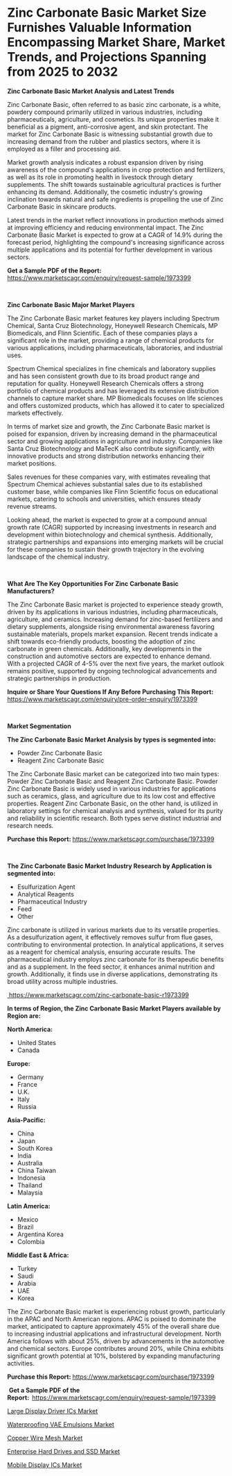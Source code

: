 <p><h1>Zinc Carbonate Basic Market Size Furnishes Valuable Information Encompassing Market Share, Market Trends, and Projections Spanning from 2025 to 2032</h1></p><p><strong>Zinc Carbonate Basic Market Analysis and Latest Trends</strong></p>
<p><p>Zinc Carbonate Basic, often referred to as basic zinc carbonate, is a white, powdery compound primarily utilized in various industries, including pharmaceuticals, agriculture, and cosmetics. Its unique properties make it beneficial as a pigment, anti-corrosive agent, and skin protectant. The market for Zinc Carbonate Basic is witnessing substantial growth due to increasing demand from the rubber and plastics sectors, where it is employed as a filler and processing aid.</p><p>Market growth analysis indicates a robust expansion driven by rising awareness of the compound's applications in crop protection and fertilizers, as well as its role in promoting health in livestock through dietary supplements. The shift towards sustainable agricultural practices is further enhancing its demand. Additionally, the cosmetic industry's growing inclination towards natural and safe ingredients is propelling the use of Zinc Carbonate Basic in skincare products.</p><p>Latest trends in the market reflect innovations in production methods aimed at improving efficiency and reducing environmental impact. The Zinc Carbonate Basic Market is expected to grow at a CAGR of 14.9% during the forecast period, highlighting the compound's increasing significance across multiple applications and its potential for further development in various sectors.</p></p>
<p><strong>Get a Sample PDF of the Report:&nbsp;</strong> <a href="https://www.marketscagr.com/enquiry/request-sample/1973399?utm_campaign=1901&utm_medium=2&utm_source=Github&utm_content=ia&utm_term=31012025&utm_id=zinc-carbonate-basic">https://www.marketscagr.com/enquiry/request-sample/1973399</a></p>
<p>&nbsp;</p>
<p><strong>Zinc Carbonate Basic Major Market Players</strong></p>
<p><p>The Zinc Carbonate Basic market features key players including Spectrum Chemical, Santa Cruz Biotechnology, Honeywell Research Chemicals, MP Biomedicals, and Flinn Scientific. Each of these companies plays a significant role in the market, providing a range of chemical products for various applications, including pharmaceuticals, laboratories, and industrial uses.</p><p>Spectrum Chemical specializes in fine chemicals and laboratory supplies and has seen consistent growth due to its broad product range and reputation for quality. Honeywell Research Chemicals offers a strong portfolio of chemical products and has leveraged its extensive distribution channels to capture market share. MP Biomedicals focuses on life sciences and offers customized products, which has allowed it to cater to specialized markets effectively. </p><p>In terms of market size and growth, the Zinc Carbonate Basic market is poised for expansion, driven by increasing demand in the pharmaceutical sector and growing applications in agriculture and industry. Companies like Santa Cruz Biotechnology and MaTecK also contribute significantly, with innovative products and strong distribution networks enhancing their market positions.</p><p>Sales revenues for these companies vary, with estimates revealing that Spectrum Chemical achieves substantial sales due to its established customer base, while companies like Flinn Scientific focus on educational markets, catering to schools and universities, which ensures steady revenue streams.</p><p>Looking ahead, the market is expected to grow at a compound annual growth rate (CAGR) supported by increasing investments in research and development within biotechnology and chemical synthesis. Additionally, strategic partnerships and expansions into emerging markets will be crucial for these companies to sustain their growth trajectory in the evolving landscape of the chemical industry.</p></p>
<p>&nbsp;</p>
<p><strong>What Are The Key Opportunities For Zinc Carbonate Basic Manufacturers?</strong></p>
<p><p>The Zinc Carbonate Basic market is projected to experience steady growth, driven by its applications in various industries, including pharmaceuticals, agriculture, and ceramics. Increasing demand for zinc-based fertilizers and dietary supplements, alongside rising environmental awareness favoring sustainable materials, propels market expansion. Recent trends indicate a shift towards eco-friendly products, boosting the adoption of zinc carbonate in green chemicals. Additionally, key developments in the construction and automotive sectors are expected to enhance demand. With a projected CAGR of 4-5% over the next five years, the market outlook remains positive, supported by ongoing technological advancements and strategic partnerships in production.</p></p>
<p><strong>Inquire or Share Your Questions If Any Before Purchasing This Report:</strong> <a href="https://www.marketscagr.com/enquiry/pre-order-enquiry/1973399?utm_campaign=1901&utm_medium=2&utm_source=Github&utm_content=ia&utm_term=31012025&utm_id=zinc-carbonate-basic">https://www.marketscagr.com/enquiry/pre-order-enquiry/1973399</a></p>
<p>&nbsp;</p>
<p><strong>Market Segmentation</strong></p>
<p><strong>The Zinc Carbonate Basic Market Analysis by types is segmented into:</strong></p>
<p><ul><li>Powder Zinc Carbonate Basic</li><li>Reagent Zinc Carbonate Basic</li></ul></p>
<p><p>The Zinc Carbonate Basic market can be categorized into two main types: Powder Zinc Carbonate Basic and Reagent Zinc Carbonate Basic. Powder Zinc Carbonate Basic is widely used in various industries for applications such as ceramics, glass, and agriculture due to its low cost and effective properties. Reagent Zinc Carbonate Basic, on the other hand, is utilized in laboratory settings for chemical analysis and synthesis, valued for its purity and reliability in scientific research. Both types serve distinct industrial and research needs.</p></p>
<p><strong>Purchase this Report:&nbsp;</strong><a href="https://www.marketscagr.com/purchase/1973399?utm_campaign=1901&utm_medium=2&utm_source=Github&utm_content=ia&utm_term=31012025&utm_id=zinc-carbonate-basic">https://www.marketscagr.com/purchase/1973399</a></p>
<p>&nbsp;</p>
<p><strong>The Zinc Carbonate Basic Market Industry Research by Application is segmented into:</strong></p>
<p><ul><li>Esulfurization Agent</li><li>Analytical Reagents</li><li>Pharmaceutical Industry</li><li>Feed</li><li>Other</li></ul></p>
<p><p>Zinc carbonate is utilized in various markets due to its versatile properties. As a desulfurization agent, it effectively removes sulfur from flue gases, contributing to environmental protection. In analytical applications, it serves as a reagent for chemical analysis, ensuring accurate results. The pharmaceutical industry employs zinc carbonate for its therapeutic benefits and as a supplement. In the feed sector, it enhances animal nutrition and growth. Additionally, it finds use in diverse applications, demonstrating its broad utility across multiple industries.</p></p>
<p><a href="https://www.marketscagr.com/zinc-carbonate-basic-r1973399?utm_campaign=1901&utm_medium=2&utm_source=Github&utm_content=ia&utm_term=31012025&utm_id=zinc-carbonate-basic">&nbsp;https://www.marketscagr.com/zinc-carbonate-basic-r1973399</a></p>
<p><strong>In terms of Region, the Zinc Carbonate Basic Market Players available by Region are:</strong></p>
<p>
    <p> <strong> North America: </strong>
        <ul>
            <li>United States</li>
            <li>Canada</li>
        </ul>
        </p> 
    <p> <strong> Europe: </strong>
        <ul>
            <li>Germany</li>
            <li>France</li>
            <li>U.K.</li>
            <li>Italy</li>
            <li>Russia</li>
        </ul>
        </p> 
    <p> <strong> Asia-Pacific: </strong>
        <ul>
            <li>China</li>
            <li>Japan</li>
            <li>South Korea</li>
            <li>India</li>
            <li>Australia</li>
            <li>China Taiwan</li>
            <li>Indonesia</li>
            <li>Thailand</li>
            <li>Malaysia</li>
        </ul>
        </p> 
    <p> <strong> Latin America: </strong>
        <ul>
            <li>Mexico</li>
            <li>Brazil</li>
            <li>Argentina Korea</li>
            <li>Colombia</li>
        </ul>
        </p> 
    <p> <strong> Middle East & Africa: </strong>
        <ul>
            <li>Turkey</li>
            <li>Saudi</li>
            <li>Arabia</li>
            <li>UAE</li>
            <li>Korea</li>
        </ul>
    </p>
    </p>
<p><p>The Zinc Carbonate Basic market is experiencing robust growth, particularly in the APAC and North American regions. APAC is poised to dominate the market, anticipated to capture approximately 45% of the overall share due to increasing industrial applications and infrastructural development. North America follows with about 25%, driven by advancements in the automotive and chemical sectors. Europe contributes around 20%, while China exhibits significant growth potential at 10%, bolstered by expanding manufacturing activities.</p></p>
<p><strong>Purchase this Report: </strong><a href="https://www.marketscagr.com/purchase/1973399?utm_campaign=1901&utm_medium=2&utm_source=Github&utm_content=ia&utm_term=31012025&utm_id=zinc-carbonate-basic">https://www.marketscagr.com/purchase/1973399</a></p>
<p>&nbsp;<strong>Get a Sample PDF of the Report:&nbsp;&nbsp;</strong><a href="https://www.marketscagr.com/enquiry/request-sample/1973399?utm_campaign=1901&utm_medium=2&utm_source=Github&utm_content=ia&utm_term=31012025&utm_id=zinc-carbonate-basic">https://www.marketscagr.com/enquiry/request-sample/1973399</a></p>
<p><strong></strong></p>
<p><p><a href="https://www.linkedin.com/pulse/finding-growth-prospectsaided-through-large-display-d1q3e?utm_campaign=1901&utm_medium=2&utm_source=Github&utm_content=ia&utm_term=31012025&utm_id=zinc-carbonate-basic">Large Display Driver ICs Market</a></p><p><a href="https://www.linkedin.com/pulse/success-road-map-growing-waterproofing-vae-emulsions-market-ozwze?utm_campaign=1901&utm_medium=2&utm_source=Github&utm_content=ia&utm_term=31012025&utm_id=zinc-carbonate-basic">Waterproofing VAE Emulsions Market</a></p><p><a href="https://github.com/AKSHATREPORTPRIME/Market-Research-Report-List-7/blob/main/copper-wire-mesh-market.md?utm_campaign=1901&utm_medium=2&utm_source=Github&utm_content=ia&utm_term=31012025&utm_id=zinc-carbonate-basic">Copper Wire Mesh Market</a></p><p><a href="https://www.linkedin.com/pulse/strategic-market-insights-global-enterprise-hard-drives-ssd-dvlhf?utm_campaign=1901&utm_medium=2&utm_source=Github&utm_content=ia&utm_term=31012025&utm_id=zinc-carbonate-basic">Enterprise Hard Drives and SSD Market</a></p><p><a href="https://www.linkedin.com/pulse/future-market-trends-mobile-display-ics-forecasting-mzebe?utm_campaign=1901&utm_medium=2&utm_source=Github&utm_content=ia&utm_term=31012025&utm_id=zinc-carbonate-basic">Mobile Display ICs Market</a></p></p>